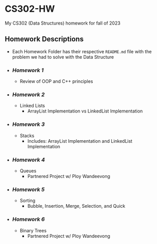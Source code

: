 # CS302-HW
My CS302 (Data Structures) homework for fall of 2023

## Homework Descriptions
- Each Homework Folder has their respective `README.md` file with the problem we had to solve with the Data Structure

- ### *Homework 1*
    - Review of OOP and C++ principles

- ### *Homework 2*
    - Linked Lists
        - ArrayList Implementation vs LinkedList Implementation

- ### *Homework 3*
    - Stacks
        - Includes: ArrayList Implementation and LinkedList Implementation

- ### *Homework 4*
    - Queues
        - Partnered Project w/ Ploy Wandeevong

- ### *Homework 5*
    - Sorting
      - Bubble, Insertion, Merge, Selection, and Quick

- ### *Homework 6*
    - Binary Trees
      - Partnered Project w/ Ploy Wandeevong

